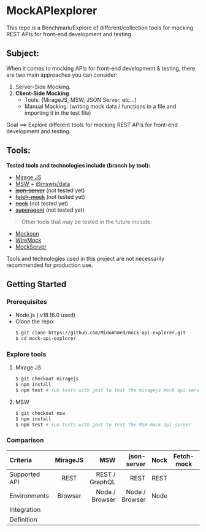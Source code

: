 # MockAPIexplorer

This repo is a Benchmark/Explore of different/collection tools for mocking REST APIs for front-end development and testing

## Subject:

When it comes to mocking APIs for front-end development & testing, there are two main approaches you can consider:

1. Server-Side Mocking.
2. **Client-Side Mocking**
   - Tools: (MirageJS, MSW, JSON Server, etc…)
   - Manual Mocking: (writing mock data / functions in a file and importing it in the test file)

Goal ==> Explore different tools for mocking REST APIs for front-end development and testing.

## Tools:

**Tested tools and technologies include (branch by tool):**

- [Mirage JS](https://miragejs.com/)
- [MSW](https://mswjs.io/) + [@mswjs/data](https://github.com/mswjs/data)
- ~~[json-server](https://github.com/typicode/json-server)~~ (not tested yet)
- ~~[fetch-mock](http://www.wheresrhys.co.uk/fetch-mock/)~~ (not tested yet)
- ~~[nock](https://github.com/nock/nock)~~ (not tested yet)
- ~~[superagent](https://ladjs.github.io/superagent/)~~ (not tested yet)

> Other tools that may be tested in the future include:

- [Mockoon](https://mockoon.com/)
- [WireMock](http://wiremock.org/)
- [MockServer](https://www.mock-server.com/)

Tools and technologies used in this project are not necessarily recommended for production use.

## Getting Started

### Prerequisites

- Node.js ( v18.16.0 used)
- Clone the repo:
  ```sh
  $ git clone https://github.com/MidoAhmed/mock-api-explorer.git
  $ cd mock-api-explorer
  ```

### Explore tools

1. Mirage JS

   ```sh
   $ git checkout miragejs
   $ npm install
   $ npm test # run tests with jest to test the miragejs mock api server

   ```

2. MSW

   ```sh
   $ git checkout msw
   $ npm install
   $ npm test # run tests with jest to test the MSW mock api server

   ```

### Comparison

| Criteria      | MirageJS |            MSW |    json-server | Nock | Fetch-mock | Superagent |
| :------------ | :------: | -------------: | -------------: | ---- | ---------- | ---------- |
| Supported API |   REST   | REST / GraphQL |           REST | REST |            |            |
| Environments  | Browser  | Node / Browser | Node / Browser | Node |            |            |
| Integration   |          |                |                |      |            |            |
| Definition    |          |                |                |      |            |            |
